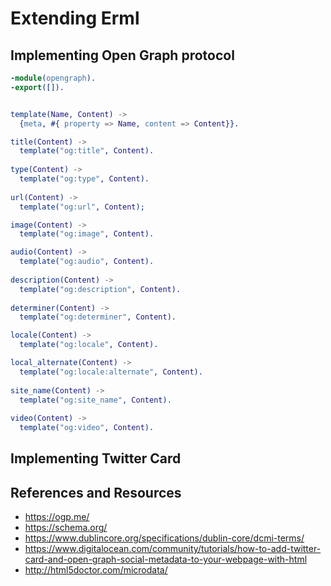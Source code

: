 # Extending Erml

## Implementing Open Graph protocol

```erlang
-module(opengraph).
-export([]).


template(Name, Content) ->
  {meta, #{ property => Name, content => Content}}.

title(Content) ->
  template("og:title", Content).
  
type(Content) ->
  template("og:type", Content).
  
url(Content) ->
  template("og:url", Content);

image(Content) ->
  template("og:image", Content).

audio(Content) ->
  template("og:audio", Content).
  
description(Content) ->
  template("og:description", Content).
  
determiner(Content) ->
  template("og:determiner", Content).

locale(Content) ->
  template("og:locale", Content).

local_alternate(Content) ->
  template("og:locale:alternate", Content).
  
site_name(Content) ->
  template("og:site_name", Content).
  
video(Content) ->
  template("og:video", Content).
```

## Implementing Twitter Card

## References and Resources

  - https://ogp.me/
  - https://schema.org/
  - https://www.dublincore.org/specifications/dublin-core/dcmi-terms/
  - https://www.digitalocean.com/community/tutorials/how-to-add-twitter-card-and-open-graph-social-metadata-to-your-webpage-with-html
  - http://html5doctor.com/microdata/

